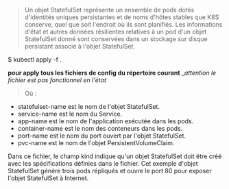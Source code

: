 >Un objet StatefulSet représente un ensemble de pods dotés d'identités uniques persistantes et de noms d'hôtes stables que K8S conserve, quel que soit l'endroit où ils sont planifiés. Les informations d'état et autres données résilientes relatives à un pod d'un objet StatefulSet donné sont conservées dans un stockage sur disque persistant associé à l'objet StatefulSet.



$ kubectl apply -f .   

__pour apply tous les fichiers de config du répertoire courant__
__attention le fichier est pas fonctionnel en l'état_

> Où :

* statefulset-name est le nom de l'objet StatefulSet.
* service-name est le nom du Service.
* app-name est le nom de l'application exécutée dans les pods.
* container-name est le nom des conteneurs dans les pods.
* port-name est le nom du port ouvert par l'objet StatefulSet.
* pvc-name est le nom de l'objet PersistentVolumeClaim.

Dans ce fichier, le champ kind indique qu'un objet StatefulSet doit être créé avec les spécifications définies dans le fichier. Cet exemple d'objet StatefulSet génère trois pods répliqués et ouvre le port 80 pour exposer l'objet StatefulSet à Internet.